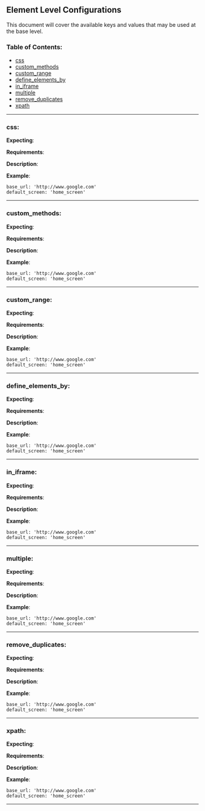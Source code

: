 Element Level Configurations
----

This document will cover the available keys and values that may be used at the base level.

### Table of Contents:

*    [css](#css)
*    [custom_methods](#custom_methods)
*    [custom_range](#custom_range)
*    [define_elements_by](#define_elements_by)
*    [in_iframe](#in_iframe)
*    [multiple](#multiple)
*    [remove_duplicates](#remove_duplicates)
*    [xpath](#xpath)

***

### css:

__Expecting__:

__Requirements__:

__Description__:



__Example__:
```
base_url: 'http://www.google.com'
default_screen: 'home_screen'
```
---

### custom_methods:

__Expecting__:

__Requirements__:

__Description__:



__Example__:
```
base_url: 'http://www.google.com'
default_screen: 'home_screen'
```
---

### custom_range:

__Expecting__:

__Requirements__:

__Description__:



__Example__:
```
base_url: 'http://www.google.com'
default_screen: 'home_screen'
```
---

### define_elements_by:

__Expecting__:

__Requirements__:

__Description__:



__Example__:
```
base_url: 'http://www.google.com'
default_screen: 'home_screen'
```
---

### in_iframe:

__Expecting__:

__Requirements__:

__Description__:



__Example__:
```
base_url: 'http://www.google.com'
default_screen: 'home_screen'
```
---

### multiple:

__Expecting__:

__Requirements__:

__Description__:



__Example__:
```
base_url: 'http://www.google.com'
default_screen: 'home_screen'
```
---

### remove_duplicates:

__Expecting__:

__Requirements__:

__Description__:



__Example__:
```
base_url: 'http://www.google.com'
default_screen: 'home_screen'
```
---

### xpath:

__Expecting__:

__Requirements__:

__Description__:



__Example__:
```
base_url: 'http://www.google.com'
default_screen: 'home_screen'
```
---